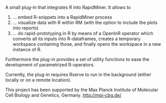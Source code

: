 A small plug-in that integrates R into RapidMiner. It allows to
  1. ... embed R-snippets into a RapidMiner process
  1. ... visualize data with R within RM (with the option to include the plots into reports)
  1. ... do rapid-prototyping in R by means of a OpenInR operator which converts all its inputs into R-dataframes, creates  a temporary workspace containing those, and finally opens the workspace in a new instance of R.

Furthermore the plug-in provides a set of utility functions to ease the development of parametrized R-operators.

Currently, the plug-in requires Rserve to run in the background (either locally or on a remote location).

This project has been supported by the Max Planck Institute of Molecular Cell Biology and Genetics, Germany.
http://mpi-cbg.de/